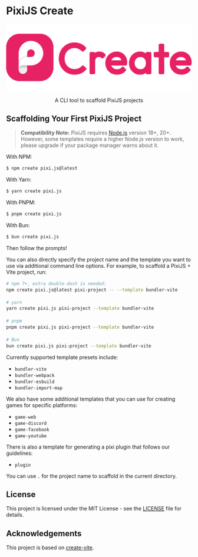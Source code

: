 # PixiJS Create

<div align="center">

<img src=".github/logo.svg" alt="Logo"/>
<p>A CLI tool to scaffold PixiJS projects</p>

</div>

## Scaffolding Your First PixiJS Project

> **Compatibility Note:**
> PixiJS requires [Node.js](https://nodejs.org/en/) version 18+, 20+. However, some templates require a higher Node.js version to work, please upgrade if your package manager warns about it.

With NPM:

```bash
$ npm create pixi.js@latest
```

With Yarn:

```bash
$ yarn create pixi.js
```

With PNPM:

```bash
$ pnpm create pixi.js
```

With Bun:

```bash
$ bun create pixi.js
```

Then follow the prompts!

You can also directly specify the project name and the template you want to use via additional command line options. For example, to scaffold a PixiJS + Vite project, run:

```bash
# npm 7+, extra double-dash is needed:
npm create pixi.js@latest pixi-project -- --template bundler-vite

# yarn
yarn create pixi.js pixi-project --template bundler-vite

# pnpm
pnpm create pixi.js pixi-project --template bundler-vite

# Bun
bun create pixi.js pixi-project --template bundler-vite
```

Currently supported template presets include:

- `bundler-vite`
- `bundler-webpack`
- `bundler-esbuild`
- `bundler-import-map`

We also have some additional templates that you can use for creating games for specific platforms:
- `game-web`
- `game-discord`
- `game-facebook`
- `game-youtube`

There is also a template for generating a pixi plugin that follows our guidelines:

- `plugin`

You can use `.` for the project name to scaffold in the current directory.

## License

This project is licensed under the MIT License - see the [LICENSE](LICENSE) file for details.

## Acknowledgements

This project is based on [create-vite](https://github.com/vitejs/vite/tree/main/packages/create-vite).
